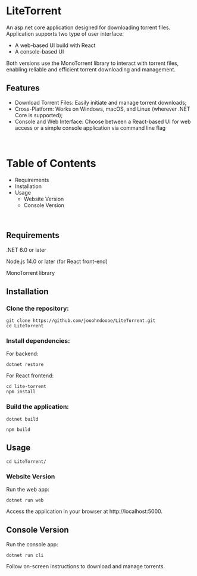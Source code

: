 # LiteTorrent

An asp.net core application designed for downloading torrent files. Application supports two type of user interface:
- A web-based UI build with React
- A console-based UI

Both versions use the MonoTorrent library to interact with torrent files, enabling reliable and efficient torrent downloading and management.

## Features
- Download Torrent Files: Easily initiate and manage torrent downloads;
- Cross-Platform: Works on Windows, macOS, and Linux (wherever .NET Core is supported);
- Console and Web Interface: Choose between a React-based UI for web access or a simple console application via command line flag

&nbsp;
  
# Table of Contents
- Requirements
- Installation
- Usage
  - Website Version
  - Console Version

&nbsp;

## Requirements
.NET 6.0 or later

Node.js 14.0 or later (for React front-end)

MonoTorrent library

## Installation
### Clone the repository:

```
git clone https://github.com/jooohndoooe/LiteTorrent.git
cd LiteTorrent
```

### Install dependencies:

For backend:

```
dotnet restore
```

For React frontend:

```
cd lite-torrent
npm install
```

### Build the application:

```
dotnet build
```
```
npm build
```

## Usage

```
cd LiteTorrent/
```

### Website Version
Run the web app:

```
dotnet run web
```

Access the application in your browser at http://localhost:5000.

## Console Version


Run the console app:

```
dotnet run cli
```

Follow on-screen instructions to download and manage torrents.
